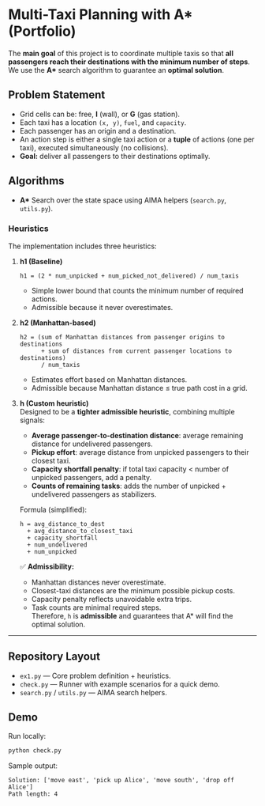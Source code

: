 # Multi-Taxi Planning with A* (Portfolio)

The **main goal** of this project is to coordinate multiple taxis so that **all passengers reach their destinations with the minimum number of steps**.  
We use the **A\*** search algorithm to guarantee an **optimal solution**.

## Problem Statement
- Grid cells can be: free, **I** (wall), or **G** (gas station).
- Each taxi has a location `(x, y)`, `fuel`, and `capacity`.
- Each passenger has an origin and a destination.
- An action step is either a single taxi action or a **tuple** of actions (one per taxi), executed simultaneously (no collisions).
- **Goal:** deliver all passengers to their destinations optimally.

## Algorithms
- **A\*** Search over the state space using AIMA helpers (`search.py`, `utils.py`).

### Heuristics
The implementation includes three heuristics:

1. **h1 (Baseline)**  
   ```
   h1 = (2 * num_unpicked + num_picked_not_delivered) / num_taxis
   ```
   - Simple lower bound that counts the minimum number of required actions.  
   - Admissible because it never overestimates.

2. **h2 (Manhattan-based)**  
   ```
   h2 = (sum of Manhattan distances from passenger origins to destinations
         + sum of distances from current passenger locations to destinations)
         / num_taxis
   ```
   - Estimates effort based on Manhattan distances.  
   - Admissible because Manhattan distance ≤ true path cost in a grid.

3. **h (Custom heuristic)**  
   Designed to be a **tighter admissible heuristic**, combining multiple signals:  
   - **Average passenger-to-destination distance**: average remaining distance for undelivered passengers.  
   - **Pickup effort**: average distance from unpicked passengers to their closest taxi.  
   - **Capacity shortfall penalty**: if total taxi capacity < number of unpicked passengers, add a penalty.  
   - **Counts of remaining tasks**: adds the number of unpicked + undelivered passengers as stabilizers.

   Formula (simplified):  
   ```
   h = avg_distance_to_dest
     + avg_distance_to_closest_taxi
     + capacity_shortfall
     + num_undelivered
     + num_unpicked
   ```

   ✅ **Admissibility:**  
   - Manhattan distances never overestimate.  
   - Closest-taxi distances are the minimum possible pickup costs.  
   - Capacity penalty reflects unavoidable extra trips.  
   - Task counts are minimal required steps.  
   Therefore, `h` is **admissible** and guarantees that A* will find the optimal solution.

---

## Repository Layout
- `ex1.py` — Core problem definition + heuristics.
- `check.py` — Runner with example scenarios for a quick demo.
- `search.py` / `utils.py` — AIMA search helpers.

## Demo
Run locally:
```bash
python check.py
```

Sample output:
```
Solution: ['move east', 'pick up Alice', 'move south', 'drop off Alice']
Path length: 4
```
